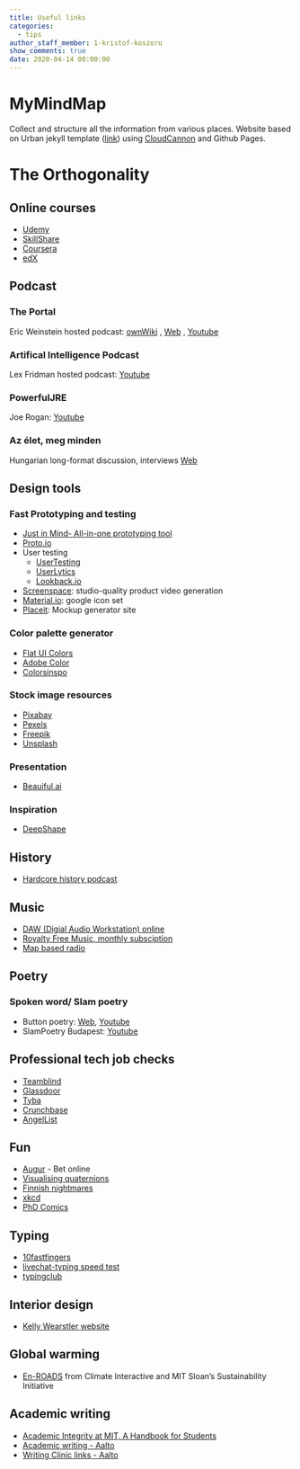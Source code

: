 ```yaml
---
title: Useful links
categories:
  - tips
author_staff_member: 1-kristof-koszoru
show_comments: true
date: 2020-04-14 00:00:00
---
```

# MyMindMap
Collect and structure all the information from various places.
Website based on Urban jekyll template ([link](https://github.com/CloudCannon/urban-jekyll-template)) using [CloudCannon](https://cloudcannon.com/) and Github Pages.

# The Orthogonality

## Online courses
 - [Udemy](https://www.udemy.com/)
 - [SkillShare](https://www.skillshare.com/search?query=an&enrollmentType=free)
 - [Coursera](https://www.coursera.org/)
 - [edX](https://www.mooc.org/)
 
## Podcast
### The Portal
Eric Weinstein hosted podcast: [ownWiki](https://theportal.wiki/wiki/Main_Page) , [Web](https://ericweinstein.org/) , [Youtube](https://www.youtube.com/user/nobani88)
### Artifical Intelligence Podcast
Lex Fridman hosted podcast: [Youtube](https://www.youtube.com/user/lexfridman/featured)
### PowerfulJRE
Joe Rogan: [Youtube](https://www.youtube.com/user/PowerfulJRE/videos)
### Az élet, meg minden
Hungarian long-format discussion, interviews [Web](https://azeletmegminden.hu/category/podcastok/)

## Design tools
### Fast Prototyping and testing
 - [Just in Mind- All-in-one prototyping tool](https://www.justinmind.com/)
 - [Proto.io](https://proto.io/)
 - User testing
    - [UserTesting](https://www.usertesting.com/)
    - [UserLytics](https://www.userlytics.com/)
    - [Lookback.io](https://lookback.io/)
 - [Screenspace](https://www.screenspace.io/): studio-quality product video generation
 - [Material.io](https://material.io/resources/icons/?style=baseline): google icon set
 - [Placeit](https://placeit.net/c/mockups): Mockup generator site
    
### Color palette generator
 - [Flat UI Colors](https://flatuicolors.com/)
 - [Adobe Color](https://color.adobe.com/create)
 - [Colorsinspo](https://colorsinspo.com/)
 
### Stock image resources
 - [Pixabay](https://pixabay.com/)
 - [Pexels](https://www.pexels.com/)
 - [Freepik](https://www.freepik.com/)
 - [Unsplash](https://unsplash.com/)
 
### Presentation
 - [Beauiful.ai](https://www.beautiful.ai/)
 
### Inspiration
 - [DeepShape](https://deepyellow.net/)

## History
 - [Hardcore history podcast](https://www.dancarlin.com/hardcore-history-series/)

## Music
 - [DAW (Digial Audio Workstation) online](https://soundation.com)
 - [Royalty Free Music, monthly subsciption](https://artlist.io/)
 - [Map based radio](http://radio.garden/)

## Poetry
### Spoken word/ Slam poetry
 - Button poetry: [Web](https://buttonpoetry.com/products/books/), [Youtube](https://www.youtube.com/user/ButtonPoetry)
 - SlamPoetry Budapest: [Youtube](https://www.youtube.com/channel/UCg2q-EVjQML15iQNK3L4B0Q)

## Professional tech job checks
 - [Teamblind](https://www.teamblind.com/)
 - [Glassdoor](https://www.glassdoor.com/index.htm?countryRedirect=true)
 - [Tyba](https://tyba.com/)
 - [Crunchbase](https://www.crunchbase.com/)
 - [AngelList](https://angel.co/)
 
## Fun
 - [Augur](https://www.augur.net/) - Bet online
 - [Visualising quaternions](https://eater.net/quaternions)
 - [Finnish nightmares](http://finnishnightmares.blogspot.com/)
 - [xkcd](https://xkcd.com/)
 - [PhD Comics](http://phdcomics.com/)

## Typing
 - [10fastfingers](10fastfingers.com)
 - [livechat-typing speed test](https://www.livechat.com/typing-speed-test/#/)
 - [typingclub](https://www.typingclub.com/sportal/)
 
## Interior design
- [Kelly Wearstler website]( https://www.kellywearstler.com/home)

## Global warming
 - [En-ROADS](https://en-roads.climateinteractive.org/scenario.html?v=2.7.15) from Climate Interactive and MIT Sloan’s Sustainability Initiative 

## Academic writing
 - [Academic Integrity at MIT, A Handbook for Students](http://integrity.mit.edu/)
 - [Academic writing - Aalto](http://sana.aalto.fi/awe/index.html)
 - [Writing Clinic links - Aalto](https://into.aalto.fi/display/enopinnot/Recommended+Links)


<!--
<iframe width="640" height="360" src="https://miro.com/app/embed/o9J_ktvmwLI=/?" frameborder="0" scrolling="no" allowfullscreen></iframe>
-->



